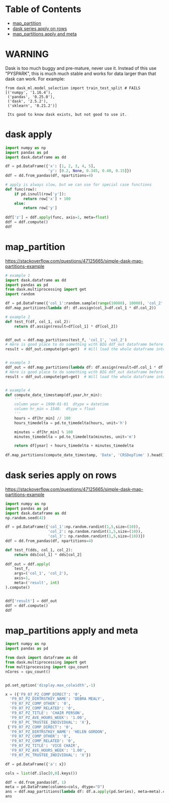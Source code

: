 Table of Contents
=================
   * [map_partition](#map_partition)
   * [dask series apply on rows](#dask-series-apply-on-rows)
   * [map_partitions apply and meta](#map_partitions-apply-and-meta)
  

# WARNING
Dask is too much buggy and pre-mature, never use it. Instead of this use "PYSPARK", this is much much
stable and works for data larger than that dask can work.
For example:
```
from dask_ml.model_selection import train_test_split # FAILS
[('numpy', '1.16.4'),
 ('pandas', '0.25.0'),
 ('dask', '2.5.2'),
 ('sklearn', '0.21.2')]
 
 Its good to know dask exists, but not good to use it.
```

# dask apply
```python
import numpy as np
import pandas as pd
import dask.dataframe as dd

df = pd.DataFrame({'x': [1, 2, 3, 4, 5],
                   'y': [0.2, None, 0.345, 0.40, 0.15]})
ddf = dd.from_pandas(df, npartitions=4)

# apply is always slow, but we can use for special case functions
def func(row):
    if pd.isnull(row['y']):
        return row['x'] + 100
    else:
        return row['y']
     
ddf['z'] = ddf.apply(func, axis=1, meta=float)
ddf = ddf.compute()
ddf
```

# map_partition
https://stackoverflow.com/questions/47125665/simple-dask-map-partitions-example
```python
# example 1
import dask.dataframe as dd
import pandas as pd
from dask.multiprocessing import get
import random

df = pd.DataFrame({'col_1':random.sample(range(10000), 10000), 'col_2': random.sample(range(10000), 10000) })
ddf.map_partitions(lambda df: df.assign(col_3=df.col_1 * df.col_2))

# example 2
def test_f(df, col_1, col_2):
    return df.assign(result=df[col_1] * df[col_2])


ddf_out = ddf.map_partitions(test_f, 'col_1', 'col_2')
# Here is good place to do something with BIG ddf_out dataframe before calling .compute()
result = ddf_out.compute(get=get)  # Will load the whole dataframe into memory


# example 3
ddf_out = ddf.map_partitions(lambda df: df.assign(result=df.col_1 * df.col_2))
# Here is good place to do something with BIG ddf_out dataframe before calling .compute()
result = ddf_out.compute(get=get)  # Will load the whole dataframe into memory


# example 4
def compute_date_timestamp(df,year,hr_min):
    '''
    column year = 1990-01-01  dtype = datetime
    column hr_min = 1540.  dtype = float
    '''
    hours = df[hr_min] // 100
    hours_timedelta = pd.to_timedelta(hours, unit='h')

    minutes = df[hr_min] % 100
    minutes_timedelta = pd.to_timedelta(minutes, unit='m')

    return df[year] + hours_timedelta + minutes_timedelta
    
df.map_partitions(compute_date_timestamp, 'Date', 'CRSDepTime' ).head() # will give 5 rows
```

# dask series apply on rows
https://stackoverflow.com/questions/47125665/simple-dask-map-partitions-example
```python
import numpy as np
import pandas as pd
import dask.dataframe as dd
np.random.seed(42)

df = pd.DataFrame({'col_1':np.random.randint(1,5,size=(10)),
                   'col_2': np.random.randint(1,5,size=(10)),
                   'col_3': np.random.randint(1,5,size=(10))})
ddf = dd.from_pandas(df, npartitions=4)

def test_f(dds, col_1, col_2):
    return dds[col_1] * dds[col_2]
    
ddf_out = ddf.apply(
    test_f, 
    args=('col_1', 'col_2'), 
    axis=1, 
    meta=('result', int)
).compute()


ddf['result'] = ddf_out
ddf = ddf.compute()
ddf
```

# map_partitions apply and meta
```python
import numpy as np
import pandas as pd

from dask import dataframe as dd
from dask.multiprocessing import get
from multiprocessing import cpu_count
nCores = cpu_count()


pd.set_option('display.max_colwidth',-1)

x = ({'F9_07_PZ_COMP_DIRECT': '0',
  'F9_07_PZ_DIRTRSTKEY_NAME': 'DEBRA MEALY',
  'F9_07_PZ_COMP_OTHER': '0',
  'F9_07_PZ_COMP_RELATED': '0',
  'F9_07_PZ_TITLE': 'CHAIR PERSON',
  'F9_07_PZ_AVE_HOURS_WEEK': '1.00',
  'F9_07_PC_TRUSTEE_INDIVIDUAL': 'X'},
 {'F9_07_PZ_COMP_DIRECT': '0',
  'F9_07_PZ_DIRTRSTKEY_NAME': 'HELEN GORDON',
  'F9_07_PZ_COMP_OTHER': '0',
  'F9_07_PZ_COMP_RELATED': '0',
  'F9_07_PZ_TITLE': 'VICE CHAIR',
  'F9_07_PZ_AVE_HOURS_WEEK': '1.00',
  'F9_07_PC_TRUSTEE_INDIVIDUAL': 'X'})

df = pd.DataFrame({'a': x})

cols = list(df.iloc[0,0].keys())

ddf = dd.from_pandas(df, 1)
meta = pd.DataFrame(columns=cols, dtype="O")
ans = ddf.map_partitions(lambda df: df.a.apply(pd.Series), meta=meta).compute()
ans
```
